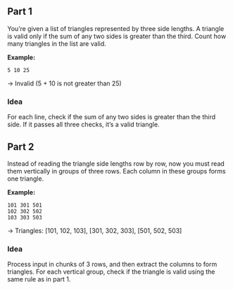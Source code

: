 ## Part 1

You’re given a list of triangles represented by three side lengths. A triangle is valid only if the sum of any two sides is greater than the third. Count how many triangles in the list are valid.

**Example:**
```
5 10 25
```
→ Invalid (5 + 10 is not greater than 25)

### Idea

For each line, check if the sum of any two sides is greater than the third side. If it passes all three checks, it’s a valid triangle.

## Part 2

Instead of reading the triangle side lengths row by row, now you must read them vertically in groups of three rows. Each column in these groups forms one triangle.

**Example:**
```
101 301 501
102 302 502
103 303 503
```
→ Triangles: [101, 102, 103], [301, 302, 303], [501, 502, 503]

### Idea

Process input in chunks of 3 rows, and then extract the columns to form triangles. For each vertical group, check if the triangle is valid using the same rule as in part 1.